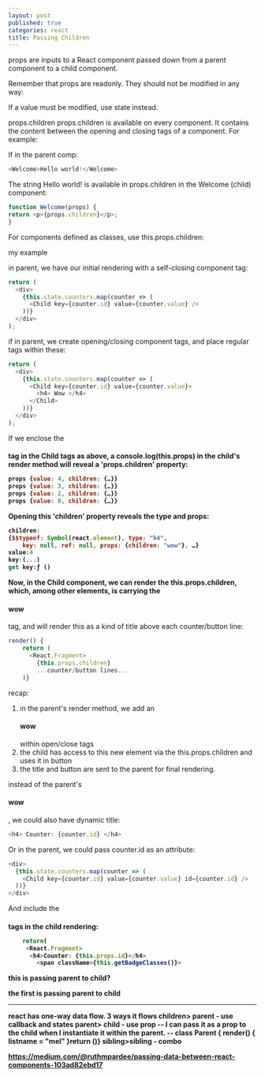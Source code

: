 ```yaml
---
layout: post
published: true
categories: react
title: Passing Children
---
```


props are inputs to a React component passed down from a parent component to a child component.

Remember that props are readonly. They should not be modified in any way:

If a value must be modified, use state instead.

props.children
props.children is available on every component. It contains the content between the opening and closing tags of a component. For example:

If in the parent comp:

```javascript
<Welcome>Hello world!</Welcome>

```
The string Hello world! is available in props.children in the Welcome (child) component:

```javascript
function Welcome(props) {
return <p>{props.children}</p>;
}

```
For components defined as classes, use this.props.children:

my example

in parent, we have our initial rendering with a self-closing component tag:

```javascript
return (
  <div>
    {this.state.counters.map(counter => (
      <Child key={counter.id} value={counter.value} />
    ))}
  </div>
);
```

if in parent, we create opening/closing component tags, and place regular tags within these:

```javascript
return (
  <div>
    {this.state.counters.map(counter => (
      <Child key={counter.id} value={counter.value}>
        <h4> Wow </h4>
      </Child>
    ))}
  </div>
);
```

If we enclose the <h4> tag in the Child tags as above, a console.log(this.props) in the child's render method will reveal a 'props.children' property:

```javascript
props {value: 4, children: {…}}
props {value: 3, children: {…}}
props {value: 2, children: {…}}
props {value: 0, children: {…}}
```

Opening this 'children' property reveals the type and props:

```javascript
children:
{$$typeof: Symbol(react.element), type: "h4",
    key: null, ref: null, props: {children: "wow"}, …}
value:4
key:(...)
get key:ƒ ()
```

Now, in the Child component, we can render the this.props.children, which, among other elements, is carrying the <h4> wow </h4> tag, and will
render this as a kind of title above each counter/button line:

```javascript
render() {
    return (
      <React.Fragment>
        {this.props.children}
        ...counter/button lines...
    )}
```

recap:

1. in the parent's render method, we add an <h4>wow</h4> within open/close <Child> tags
2. the child has access to this new element via the this.props.children and uses it in button
3. the title and button are sent to the parent for final rendering.

instead of the parent's <h4> wow </h4>, we could also have dynamic title:

```javascript
<h4> Counter: {counter.id} </h4>
```

Or in the parent, we could pass counter.id as an attribute:

```javascript
<div>
  {this.state.counters.map(counter => (
    <Child key={counter.id} value={counter.value} id={counter.id} />
  ))}
</div>
```

And include the <h4> tags in the child rendering:

```javascript
    return(
     <React.Fragment>
      <h4>Counter: {this.props.id}</h4>
        <span className={this.getBadgeClasses()}>
```

this is passing parent to child?

the first is passing parent to child

---

react has one-way data flow.
3 ways it flows
children> parent - use callback and states
parent> child - use prop
-- I can pass it as a prop to the child when I instantiate it within the parent.
-- class Parent { render() { listname = "mel" }return (<Child listnamefrom parent={listname}/>)}
sibling>sibling - combo

https://medium.com/@ruthmpardee/passing-data-between-react-components-103ad82ebd17
